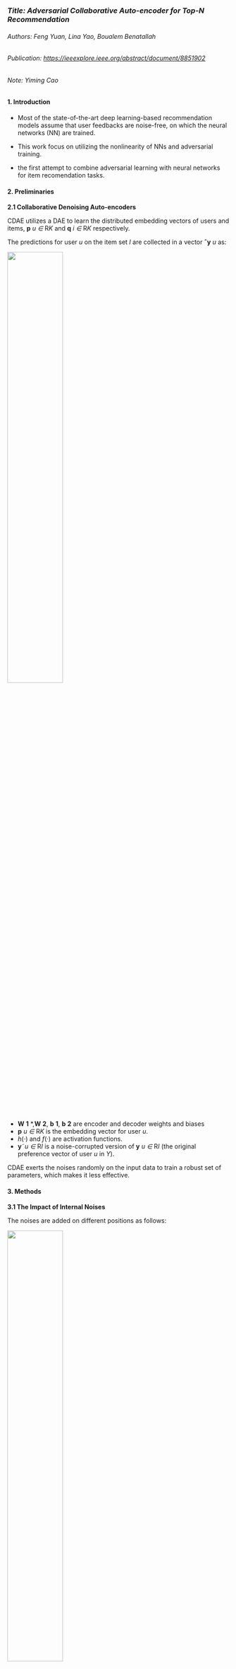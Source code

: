 ### *Title: Adversarial Collaborative Auto-encoder for Top-N Recommendation*

###### Authors: Feng Yuan, Lina Yao, Boualem Benatallah

###### Publication: https://ieeexplore.ieee.org/abstract/document/8851902

###### Note: Yiming Cao



#### **1. Introduction**

- Most of the state-of-the-art deep learning-based recommendation models assume that user feedbacks are noise-free, on which the neural networks (NN) are trained.

- This work focus on utilizing the nonlinearity of NNs and adversarial training. 

- the first attempt to combine adversarial learning with neural networks for item recomendation tasks.



#### 2. **Preliminaries**

**2.1  Collaborative Denoising Auto-encoders**

CDAE utilizes a DAE to learn the distributed embedding vectors of users and items, **p** *u* *∈* R*K*  and **q** *i* *∈* R*K* respectively. 

The predictions for user *u* on the item set *I* are collected in a vector **ˆy** *u* as:

<img src="https://p6-tt-ipv6.byteimg.com/origin/pgc-image/2059b930861d44a39c63371d6622dc12" width="50%" height="50%" />

-  **W** **1** *,**W** **2**, **b** **1**, **b** **2**  are encoder and decoder weights and biases
- **p** *u* *∈* R*K*  is the embedding vector for user *u*. 
- *h*(*·*) and *f*(*·*) are activation functions.
-  **y**˜*u* *∈* R*I* is a noise-corrupted version of **y** *u* *∈* R*I* (the original preference vector of user *u* in *Y*).

CDAE exerts the noises randomly on the input data to train a robust set of parameters, which makes it less effective.



#### 3. Methods

**3.1   The Impact of Internal Noises**

The noises are added on different positions as follows:

<img src="https://p3-tt-ipv6.byteimg.com/origin/pgc-image/28220fbe75154451b36787636940d1b4" width="50%" height="50%" />

conduct the experiments on a pre-trained CAE model using two datasets: MovieLens-1M, and FilmTrust. Model performance is evaluated by HR on the hold-out testing dataset. Sigmoid functions are employed with the cross-entropy loss due to the binary nature of the input ratings.

- To summarize, both types of noises(Gaussian noise/adversarial noise) pose a more deterimental impact when they are added on encoder or decoder weights.Encoder weight perturbations are less harmful and CAE is more robust against Gaussian noise.

Choose to add adversarial noises on the **encoder/decoder weights** to make the performance degradation as large as possible



**3.2 Adversarial Collaborative Auto-encoder**

<img src="https://p3-tt-ipv6.byteimg.com/origin/pgc-image/15d25e1bd7e341c1b95b0b685aeec0a7" width="60%" height="60%" />

employ **multiple adversarial regularizers** and train the model in a minimax manner:

<img src="https://p26-tt.byteimg.com/origin/pgc-image/643fb34749884fc48a7307788a548609" width="60%" height="60%" />

<img src="https://p26-tt.byteimg.com/origin/pgc-image/9eea480c9f29403ca53e4f8326d08a46" width="60%" height="60%" />

-  *loss* *NN* denotes the loss function of NN without adversarial training. 
- Θ is the set of model parameters 
- *S* is the total number of possible ways to add adversarial noises.
-  *λ* *i* controls the noise impact from the *i*-th source. 
- *n* *i* denotes the noise from source *i*.



##### 3.3 Optimization for ACAE

1) pre-training CAE to get optimal parameters Θ; 

2) re-training the above model by iterativelymaximizing (Eq. (3)) and minimizing the loss (Eq. (6)).

Employ mini-batch gradient descent to optimize relevant parameters. 

- pre-training: a fixed learning rate

- adversarial training: Adagrad (adaptively change the learning rate for fine parameter tuning)

#### 4. Experiments

Table 1 summarizes the statistics of the **two real-world cross-domain datasets**. The first dataset Mobile contains data of user reading news and app installation. The **app installation** and **news reading** are the **target** and **source domain**, respectively. The second dataset Amazon contains the two largest categories, Books and Movies, where Books is the target domain and Movies is the source domain. On the two sparse datasets, we hope to **transfer knowledge form the source domain** to **improve the performance of the target domain recommendation**.

<img src="https://p9-tt-ipv6.byteimg.com/origin/pgc-image/9e2a116886fd432fb12f84ababfe84cf" width="60%" height="60%" />

We use the **leave-one-out method** to evaluate the item recommendation model. We randomly sample one interaction for each user as the validation item to determine the model hyper-parameters. 

For each user in the dataset, we leave out the lastest user-item interaction and randomly select 200 unrated items to form the testing set. The rest interactions form the training set. For those datasets without timestamp information, such as

FilmTrust, we randomly select one interaction for each user.

 We adopt the **Hit Ratio (HR@5)** and the **Normalized Discounted Cumulative Gain (NDCG@5)** . 

- *Baselines*
  - ItemPop
  - MF-BPR
  - CDAE
  - NeuMF
  - AMF

<img src="https://p3-tt-ipv6.byteimg.com/origin/pgc-image/3138cff1c473417ebe57b4e229136f0f" width="100%" height="100%"/>

